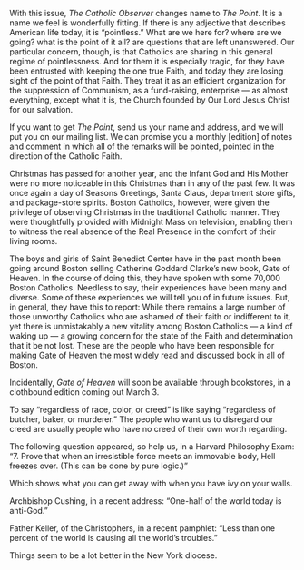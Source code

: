 With this issue, *The Catholic Observer* changes name to *The Point*. It is a name we feel is wonderfully fitting. If there is any adjective that describes American life today, it is “pointless.” What are we here for? where are we going? what is the point of it all? are questions that are left unanswered. Our particular concern, though, is that Catholics are sharing in this general regime of pointlessness. And for them it is especially tragic, for they have been entrusted with keeping the one true Faith, and today they are losing sight of the point of that Faith. They treat it as an efficient organization for the suppression of Communism, as a fund-raising, enterprise — as almost everything, except what it is, the Church founded by Our Lord Jesus Christ for our salvation.

If you want to get *The Point*, send us your name and address, and we will put you on our mailing list. We can promise you a monthly [edition] of notes and comment in which all of the remarks will be pointed, pointed in the direction of the Catholic Faith.

Christmas has passed for another year, and the Infant God and His Mother were no more noticeable in this Christmas than in any of the past few. It was once again a day of Seasons Greetings, Santa Claus, department store gifts, and package-store spirits. Boston Catholics, however, were given the privilege of observing Christmas in the traditional Catholic manner. They were thoughtfully provided with Midnight Mass on television, enabling them to witness the real absence of the Real Presence in the comfort of their living rooms.

The boys and girls of Saint Benedict Center have in the past month been going around Boston selling Catherine Goddard Clarke’s new book, Gate of Heaven. In the course of doing this, they have spoken with some 70,000 Boston Catholics. Needless to say, their experiences have been many and diverse. Some of these experiences we will tell you of in future issues. But, in general, they have this to report: While there remains a large number of those unworthy Catholics who are ashamed of their faith or indifferent to it, yet there is unmistakably a new vitality among Boston Catholics — a kind of waking up — a growing concern for the state of the Faith and determination that it be not lost. These are the people who have been responsible for making Gate of Heaven the most widely read and discussed book in all of Boston.

Incidentally, *Gate of Heaven* will soon be available through bookstores, in a clothbound edition coming out March 3.

To say “regardless of race, color, or creed” is like saying “regardless of butcher, baker, or murderer.” The people who want us to disregard our creed are usually people who have no creed of their own worth regarding.

The following question appeared, so help us, in a Harvard Philosophy Exam: “7. Prove that when an irresistible force meets an immovable body, Hell freezes over. (This can be done by pure logic.)”

Which shows what you can get away with when you have ivy on your walls.

Archbishop Cushing, in a recent address: “One-half of the world today is anti-God.”

Father Keller, of the Christophers, in a recent pamphlet: “Less than one percent of the world is causing all the world’s troubles.”

Things seem to be a lot better in the New York diocese.
